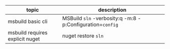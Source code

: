 | topic | description |
|---------------------------------|-----------------------------------------------------------|
| msbuild basic cli | MSBuild `sln` -verbosity:q -m:8 -p:Configuration=`config` |
| msbuild requires explicit nuget | nuget restore `sln` |
